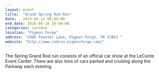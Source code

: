 ```yaml
---
layout: event
title:  "Grand Spring Rod Run"
date:   2016-04-14 08:00:00
end_date: 2016-04-16 20:00:00
categories: carshow
location: "Pigeon Forge"
address: "2986 Teaster Lane, Pigeon Forge, TN 37863 "
website: "http://www.rodrun-pigeonforge.com/"
---
```


The Spring Grand Rod run consists of an official car show at the LeConte Event Center. There are also tons of cars parked and cruising along the Parkway each evening.
